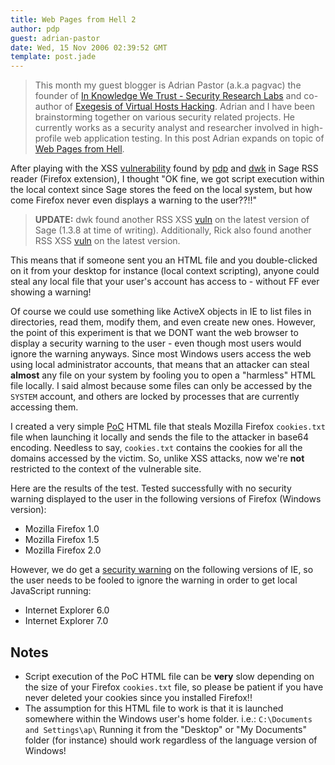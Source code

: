 ```yaml
---
title: Web Pages from Hell 2
author: pdp
guest: adrian-pastor
date: Wed, 15 Nov 2006 02:39:52 GMT
template: post.jade
---
```


> This month my guest blogger is Adrian Pastor (a.k.a pagvac) the founder of [In Knowledge We Trust - Security Research Labs](http://www.ikwt.com/) and co-author of [Exegesis of Virtual Hosts Hacking](/blog/exegesis-of-virtual-hosts-hacking/). Adrian and I have been brainstorming together on various security related projects. He currently works as a security analyst and researcher involved in high-profile web application testing. In this post Adrian expands on topic of [Web Pages from Hell](/blog/web-pages-from-hell).

After playing with the XSS [vulnerability](/blog/cross-context-scripting-with-sage) found by [pdp](http://www.gnucitizen.org) and [dwk](http://michaeldaw.org) in Sage RSS reader (Firefox extension), I thought "OK fine, we got script execution within the local context since Sage stores the feed on the local system, but how come Firefox never even displays a warning to the user??!!"

> **UPDATE:** dwk found another RSS XSS [vuln](http://michaeldaw.org/md-hacks/rss-injection-in-sage-part-2/) on the latest version of Sage (1.3.8 at time of writing). Additionally, Rick also found another RSS XSS [vuln](http://michaeldaw.org/md-hacks/rss-injection-in-sage-part-2/#comment-1058) on the latest version.

This means that if someone sent you an HTML file and you double-clicked on it from your desktop for instance (local context scripting), anyone could steal any local file that your user's account has access to - without FF ever showing a warning!

Of course we could use something like ActiveX objects in IE to list files in directories, read them, modify them, and even create new ones. However, the point of this experiment is that we <storng>DONT</strong> want the web browser to display a security warning to the user -  even though most users would ignore the warning anyways. Since most Windows users access the web using local administrator accounts, that means that an attacker can steal **almost** any file on your system by fooling you to open a "harmless" HTML file locally. I said almost because some files can only be accessed by the `SYSTEM` account, and others are locked by processes that are currently accessing them.

I created a very simple [PoC](/files/2006/11/theft_of_win_ff_cookies.htm) HTML file that steals Mozilla Firefox `cookies.txt` file when launching it locally and sends the file to the attacker in base64 encoding. Needless to say, `cookies.txt` contains the cookies for all the domains accessed by the victim. So, unlike XSS attacks, now we're **not** restricted to the context of the vulnerable site.

Here are the results of the test. Tested successfully with no security warning displayed to the user in the following versions of Firefox (Windows version):

* Mozilla Firefox 1.0
* Mozilla Firefox 1.5
* Mozilla Firefox 2.0

However, we do get a [security warning](/files/2006/11/ie7_local-context_js_warning.jpg) on the following versions of IE, so the user needs to be fooled to ignore the warning in order to get local JavaScript running:

* Internet Explorer 6.0
* Internet Explorer 7.0

## Notes

* Script execution of the PoC HTML file can be **very** slow depending on the size of your Firefox `cookies.txt` file, so please be patient if you have never deleted your cookies since you installed Firefox!!
* The assumption for this HTML file to work is that it is launched somewhere within the Windows user's home folder. i.e.: `C:\Documents and Settings\ap\` Running it from the "Desktop" or "My Documents" folder (for instance) should work regardless of the language version of Windows!
